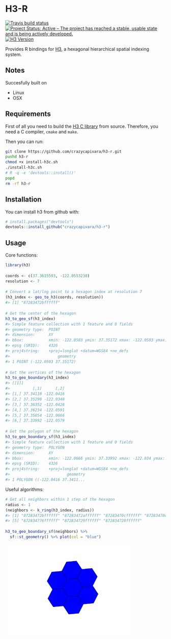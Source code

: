 
<!-- README.md is generated from README.Rmd. Please edit that file -->
H3-R
====

[![Travis build status](https://travis-ci.org/crazycapivara/h3-r.svg?branch=master)](https://travis-ci.org/crazycapivara/h3-r) [![Project Status: Active – The project has reached a stable, usable state and is being actively developed.](https://www.repostatus.org/badges/latest/active.svg)](https://www.repostatus.org/#active) [![H3 Version](https://img.shields.io/badge/h3-v3.3.0-blue.svg)](https://github.com/uber/h3/releases/tag/v3.3.0)

Provides R bindings for [H3](https://uber.github.io/h3/), a hexagonal hierarchical spatial indexing system.

Notes
-----

Succesfully built on

-   Linux
-   OSX

Requirements
------------

First of all you need to build the [H3 C library](https://github.com/uber/h3) from source. Therefore, you need a C compiler, `cmake` and `make`.

Then you can run:

``` bash
git clone https://github.com/crazycapivara/h3-r.git
pushd h3-r
chmod +x install-h3c.sh
./install-h3c.sh
# R -q -e 'devtools::install()'
popd
rm -rf h3-r
```

Installation
------------

You can install h3 from github with:

``` r
# install.packages("devtools")
devtools::install_github("crazycapivara/h3-r")
```

Usage
-----

Core functions:

``` r
library(h3)

coords <- c(37.3615593, -122.0553238)
resolution <- 7

# Convert a lat/lng point to a hexagon index at resolution 7
(h3_index <- geo_to_h3(coords, resolution)) 
#> [1] "87283472bffffff"

# Get the center of the hexagon
h3_to_geo_sf(h3_index)
#> Simple feature collection with 1 feature and 0 fields
#> geometry type:  POINT
#> dimension:      XY
#> bbox:           xmin: -122.0503 ymin: 37.35172 xmax: -122.0503 ymax: 37.35172
#> epsg (SRID):    4326
#> proj4string:    +proj=longlat +datum=WGS84 +no_defs
#>                     geometry
#> 1 POINT (-122.0503 37.35172)

# Get the vertices of the hexagon
h3_to_geo_boundary(h3_index)
#> [[1]]
#>          [,1]      [,2]
#> [1,] 37.34110 -122.0416
#> [2,] 37.35290 -122.0340
#> [3,] 37.36352 -122.0428
#> [4,] 37.36234 -122.0591
#> [5,] 37.35054 -122.0666
#> [6,] 37.33992 -122.0579

# Get the polygon of the hexagon
h3_to_geo_boundary_sf(h3_index)
#> Simple feature collection with 1 feature and 0 fields
#> geometry type:  POLYGON
#> dimension:      XY
#> bbox:           xmin: -122.0666 ymin: 37.33992 xmax: -122.034 ymax: 37.36352
#> epsg (SRID):    4326
#> proj4string:    +proj=longlat +datum=WGS84 +no_defs
#>                         geometry
#> 1 POLYGON ((-122.0416 37.3411...
```

Useful algorithms:

``` r
# Get all neighbors within 1 step of the hexagon
radius <- 1
(neighbors <- k_ring(h3_index, radius))
#> [1] "87283472bffffff" "87283472affffff" "87283470cffffff" "87283470dffffff"
#> [5] "872834776ffffff" "872834729ffffff" "872834728ffffff"

h3_to_geo_boundary_sf(neighbors) %>%
  sf::st_geometry() %>% plot(col = "blue")
```

<img src="man/figures/README-h3-algorithms-1.png" width="400px" />
